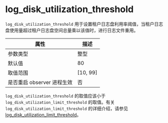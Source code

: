 log_disk_utilization_threshold 
===================================================

`log_disk_utilization_threshold` 用于设置租户日志盘利用率阈值，当租户日志盘使用量超过租户日志盘空间总量乘以该值时，进行日志文件重用。


|      **属性**      |   **描述**   |
|------------------|------------|
| 参数类型             | 整型         |
| 默认值              | 80         |
| 取值范围             | \[10, 99\] |
| 是否重启 observer 进程生效 | 否          |



`log_disk_utilization_threshold` 的取值应该小于 `log_disk_utilization_limit_threshold` 的取值。有关 `log_disk_utilization_limit_threshold` 的详细介绍，请参见 [log_disk_utilization_limit_threshold](16.log_disk_utilization_limit_threshold.md)。
